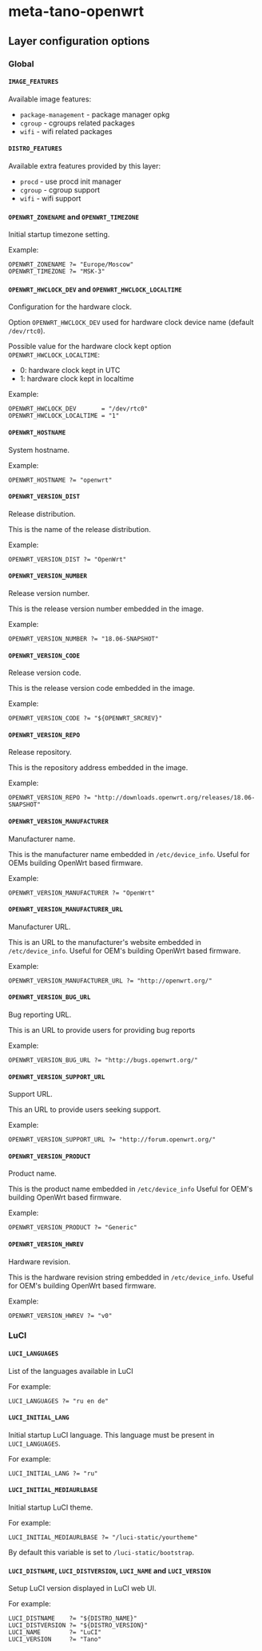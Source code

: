 # meta-tano-openwrt

## Layer configuration options

### Global

#### `IMAGE_FEATURES`

Available image features:
- `package-management` - package manager opkg
- `cgroup` - cgroups related packages
- `wifi` - wifi related packages

#### `DISTRO_FEATURES`

Available extra features provided by this layer:
- `procd` - use procd init manager
- `cgroup` - cgroup support
- `wifi` - wifi support

#### `OPENWRT_ZONENAME` and `OPENWRT_TIMEZONE`

Initial startup timezone setting.

Example:
```
OPENWRT_ZONENAME ?= "Europe/Moscow"
OPENWRT_TIMEZONE ?= "MSK-3"
```

#### `OPENWRT_HWCLOCK_DEV` and `OPENWRT_HWCLOCK_LOCALTIME`

Configuration for the hardware clock.

Option `OPENWRT_HWCLOCK_DEV` used for hardware clock
device name (default `/dev/rtc0`).

Possible value for the hardware clock kept option `OPENWRT_HWCLOCK_LOCALTIME`:
- 0: hardware clock kept in UTC
- 1: hardware clock kept in localtime

Example:
```
OPENWRT_HWCLOCK_DEV       = "/dev/rtc0"
OPENWRT_HWCLOCK_LOCALTIME = "1"
```

#### `OPENWRT_HOSTNAME`

System hostname.

Example:
```
OPENWRT_HOSTNAME ?= "openwrt"
```

#### `OPENWRT_VERSION_DIST`

Release distribution.

This is the name of the release distribution.

Example:
```
OPENWRT_VERSION_DIST ?= "OpenWrt"
```

#### `OPENWRT_VERSION_NUMBER`

Release version number.

This is the release version number embedded in the image.

Example:
```
OPENWRT_VERSION_NUMBER ?= "18.06-SNAPSHOT"
```

#### `OPENWRT_VERSION_CODE`

Release version code.

This is the release version code embedded in the image.

Example:
```
OPENWRT_VERSION_CODE ?= "${OPENWRT_SRCREV}"
```

#### `OPENWRT_VERSION_REPO`

Release repository.

This is the repository address embedded in the image.

Example:
```
OPENWRT_VERSION_REPO ?= "http://downloads.openwrt.org/releases/18.06-SNAPSHOT"
```

#### `OPENWRT_VERSION_MANUFACTURER`

Manufacturer name.

This is the manufacturer name embedded in `/etc/device_info`.
Useful for OEMs building OpenWrt based firmware.

Example:
```
OPENWRT_VERSION_MANUFACTURER ?= "OpenWrt"
```

#### `OPENWRT_VERSION_MANUFACTURER_URL`

Manufacturer URL.

This is an URL to the manufacturer's website embedded in `/etc/device_info`.
Useful for OEM's building OpenWrt based firmware.

Example:
```
OPENWRT_VERSION_MANUFACTURER_URL ?= "http://openwrt.org/"
```

#### `OPENWRT_VERSION_BUG_URL`

Bug reporting URL.

This is an URL to provide users for providing bug reports

Example:
```
OPENWRT_VERSION_BUG_URL ?= "http://bugs.openwrt.org/"
```

#### `OPENWRT_VERSION_SUPPORT_URL`

Support URL.

This an URL to provide users seeking support.

Example:
```
OPENWRT_VERSION_SUPPORT_URL ?= "http://forum.openwrt.org/"
```

#### `OPENWRT_VERSION_PRODUCT`

Product name.

This is the product name embedded in `/etc/device_info`
Useful for OEM's building OpenWrt based firmware.

Example:
```
OPENWRT_VERSION_PRODUCT ?= "Generic"
```

#### `OPENWRT_VERSION_HWREV`

Hardware revision.

This is the hardware revision string embedded in `/etc/device_info`.
Useful for OEM's building OpenWrt based firmware.

Example:
```
OPENWRT_VERSION_HWREV ?= "v0"
```


### LuCI

#### `LUCI_LANGUAGES`

List of the languages available in LuCI

For example:
```
LUCI_LANGUAGES ?= "ru en de"
```

#### `LUCI_INITIAL_LANG`

Initial startup LuCI language. This language must be present in `LUCI_LANGUAGES`.

For example:
```
LUCI_INITIAL_LANG ?= "ru"
```

#### `LUCI_INITIAL_MEDIAURLBASE`

Initial startup LuCI theme.

For example:
```
LUCI_INITIAL_MEDIAURLBASE ?= "/luci-static/yourtheme"
```

By default this variable is set to `/luci-static/bootstrap`.

#### `LUCI_DISTNAME`, `LUCI_DISTVERSION`, `LUCI_NAME` and `LUCI_VERSION`

Setup LuCI version displayed in LuCI web UI.

For example:
```
LUCI_DISTNAME    ?= "${DISTRO_NAME}"
LUCI_DISTVERSION ?= "${DISTRO_VERSION}"
LUCI_NAME        ?= "LuCI"
LUCI_VERSION     ?= "Tano"
```
